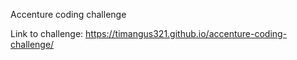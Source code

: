 Accenture coding challenge

Link to challenge: https://timangus321.github.io/accenture-coding-challenge/
